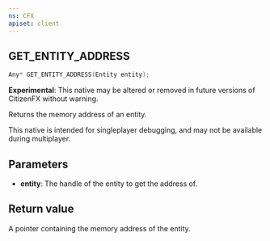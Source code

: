 ```yaml
---
ns: CFX
apiset: client
---
```

## GET_ENTITY_ADDRESS

```c
Any* GET_ENTITY_ADDRESS(Entity entity);
```

**Experimental**: This native may be altered or removed in future versions of CitizenFX without warning.

Returns the memory address of an entity.

This native is intended for singleplayer debugging, and may not be available during multiplayer.

## Parameters
* **entity**: The handle of the entity to get the address of.

## Return value
A pointer containing the memory address of the entity.
